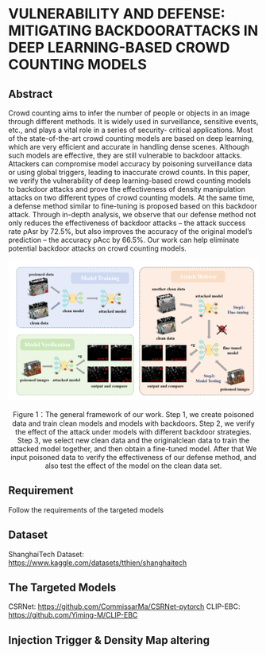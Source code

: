 # </center> VULNERABILITY AND DEFENSE: MITIGATING BACKDOORATTACKS IN DEEP LEARNING-BASED CROWD COUNTING MODELS </center>

## </cneter> Abstract </center>

Crowd counting aims to infer the number of people or objects in an image through different methods. It is widely used in surveillance, sensitive events, etc., and plays a vital role in a series of security- critical applications. Most of the state-of-the-art crowd counting models are based on deep learning, which are very efficient and accurate in handling dense scenes. Although such models are effective, they are still vulnerable to backdoor attacks. Attackers can compromise model accuracy by poisoning
surveillance data or using global triggers, leading to inaccurate crowd counts. In this paper, we verify
the vulnerability of deep learning-based crowd counting models to backdoor attacks and prove the
effectiveness of density manipulation attacks on two different types of crowd counting models. At
the same time, a defense method similar to fine-tuning is proposed based on this backdoor attack. Through in-depth analysis, we observe that our defense method not only reduces the effectiveness
of backdoor attacks – the attack success rate ρAsr by 72.5%, but also improves the accuracy of the
original model’s prediction – the accuracy ρAcc by 66.5%. Our work can help eliminate potential
backdoor attacks on crowd counting models.

<div align="center">
  <img src="fig/all.png" alt="风景图片">
  <p>Figure 1：The general framework of our work. Step 1, we create poisoned data and train clean models and models with backdoors. Step 2, we verify the effect of the attack under models with different backdoor strategies. Step 3, we select new clean data and the originalclean data to train the attacked model together, and then obtain a fine-tuned model. After that We input poisoned data to verify the effectiveness of our defense method, and also test the effect of the model on the clean data set.</p>
</div>

## Requirement
Follow the requirements of the targeted models

## Dataset
ShanghaiTech Dataset: https://www.kaggle.com/datasets/tthien/shanghaitech

## The Targeted Models
CSRNet: https://github.com/CommissarMa/CSRNet-pytorch
CLIP-EBC: https://github.com/Yiming-M/CLIP-EBC

## Injection Trigger & Density Map altering
